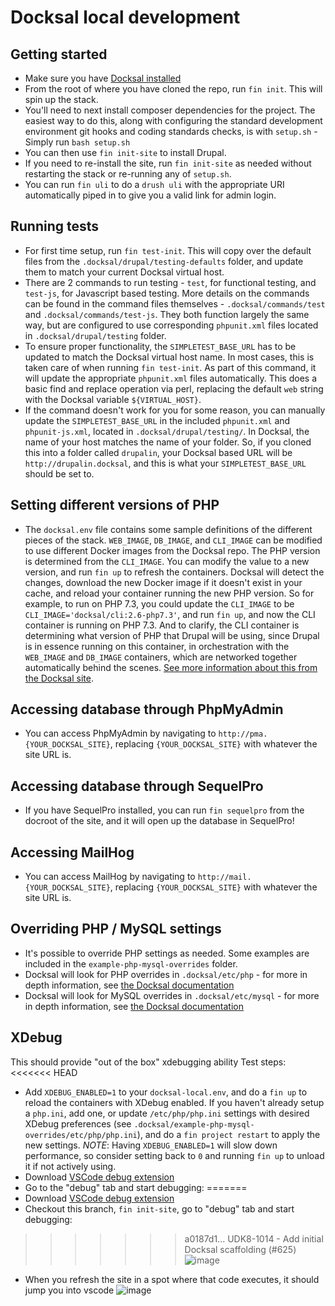 # Docksal local development

## Getting started
* Make sure you have [Docksal installed](https://docs.docksal.io/getting-started/setup/)
* From the root of where you have cloned the repo, run `fin init`. This will spin up the stack.
* You'll need to next install composer dependencies for the project. The easiest way to do this, along with configuring the standard development environment git hooks and coding standards checks, is with `setup.sh` - Simply run `bash setup.sh`
* You can then use `fin init-site` to install Drupal.
* If you need to re-install the site, run `fin init-site` as needed without restarting the stack or re-running any of `setup.sh`.
* You can run `fin uli` to do a `drush uli` with the appropriate URI automatically piped in to give you a valid link for admin login.

## Running tests
* For first time setup, run `fin test-init`. This will copy over the default files from the `.docksal/drupal/testing-defaults` folder, and update them to match your current Docksal virtual host.
* There are 2 commands to run testing - `test`, for functional testing, and `test-js`, for Javascript based testing. More details on the commands can be found in the command files themselves - `.docksal/commands/test` and `.docksal/commands/test-js`. They both function largely the same way, but are configured to use corresponding `phpunit.xml` files located in `.docksal/drupal/testing` folder.
* To ensure proper functionality, the `SIMPLETEST_BASE_URL` has to be updated to match the Docksal virtual host name. In most cases, this is taken care of when running `fin test-init`. As part of this command, it will update the appropriate `phpunit.xml` files automatically. This does a basic find and replace operation via perl, replacing the default `web` string with the Docksal variable `${VIRTUAL_HOST}`.
* If the command doesn't work for you for some reason, you can manually update the `SIMPLETEST_BASE_URL` in the included `phpunit.xml` and `phpunit-js.xml`, located in `.docksal/drupal/testing/`. In Docksal, the name of your host matches the name of your folder. So, if you cloned this into a folder called `drupalin`, your Docksal based URL will be `http://drupalin.docksal`, and this is what your `SIMPLETEST_BASE_URL` should be set to.

## Setting different versions of PHP
* The `docksal.env` file contains some sample definitions of the different pieces of the stack. `WEB_IMAGE`, `DB_IMAGE`, and `CLI_IMAGE` can be modified to use different Docker images from the Docksal repo. The PHP version is determined from the `CLI_IMAGE`. You can modify the value to a new version, and run `fin up` to refresh the containers. Docksal will detect the changes, download the new Docker image if it doesn't exist in your cache, and reload your container running the new PHP version. So for example, to run on PHP 7.3, you could update the `CLI_IMAGE` to be `CLI_IMAGE='docksal/cli:2.6-php7.3'`, and run `fin up`, and now the CLI container is running on PHP 7.3. And to clarify, the CLI container is determining what version of PHP that Drupal will be using, since Drupal is in essence running on this container, in orchestration with the `WEB_IMAGE` and `DB_IMAGE` containers, which are networked together automatically behind the scenes. [See more information about this from the Docksal site](https://docs.docksal.io/service/cli/settings/).

## Accessing database through PhpMyAdmin
* You can access PhpMyAdmin by navigating to `http://pma.{YOUR_DOCKSAL_SITE}`, replacing `{YOUR_DOCKSAL_SITE}` with whatever the site URL is.

## Accessing database through SequelPro
* If you have SequelPro installed, you can run `fin sequelpro` from the docroot of the site, and it will open up the database in SequelPro!

## Accessing MailHog
* You can access MailHog by navigating to `http://mail.{YOUR_DOCKSAL_SITE}`, replacing `{YOUR_DOCKSAL_SITE}` with whatever the site URL is.

## Overriding PHP / MySQL settings
* It's possible to override PHP settings as needed. Some examples are included in the `example-php-mysql-overrides` folder.
* Docksal will look for PHP overrides in `.docksal/etc/php` - for more in depth information, see [the Docksal documentation](https://docs.docksal.io/service/cli/settings/)
* Docksal will look for MySQL overrides in `.docksal/etc/mysql` - for more in depth information, see [the Docksal documentation](https://docs.docksal.io/service/db/settings/)

## XDebug
This should provide "out of the box" xdebugging ability
Test steps:
<<<<<<< HEAD
* Add `XDEBUG_ENABLED=1` to your `docksal-local.env`, and do a `fin up` to reload the containers with XDebug enabled. If you haven't already setup a `php.ini`, add one, or update `/etc/php/php.ini` settings with desired XDebug preferences (see `.docksal/example-php-mysql-overrides/etc/php/php.ini`), and do a `fin project restart` to apply the new settings. *NOTE*: Having `XDEBUG_ENABLED=1` will slow down performance, so consider setting back to `0` and running `fin up` to unload it if not actively using.
* Download [VSCode debug extension](https://marketplace.visualstudio.com/items?itemName=felixfbecker.php-debug)
* Go to the "debug" tab and start debugging:
=======
* Download [VSCode debug extension](https://marketplace.visualstudio.com/items?itemName=felixfbecker.php-debug)
* Checkout this branch, `fin init-site`, go to "debug" tab and start debugging:
>>>>>>> a0187d1... UDK8-1014 - Add initial Docksal scaffolding (#625)
![image](https://media.github.austin.utexas.edu/user/68/files/3fc12580-6cd4-11e9-9ecc-98090c974553)
* When you refresh the site in a spot where that code executes, it should jump you into vscode
![image](https://media.github.austin.utexas.edu/user/68/files/7e56e000-6cd4-11e9-90f0-58c9ac48b006)

